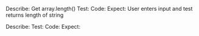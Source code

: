 Describe: Get array.length()
Test: 
Code: 
Expect: User enters input and test returns length of string


Describe:
Test: 
Code: 
Expect: 